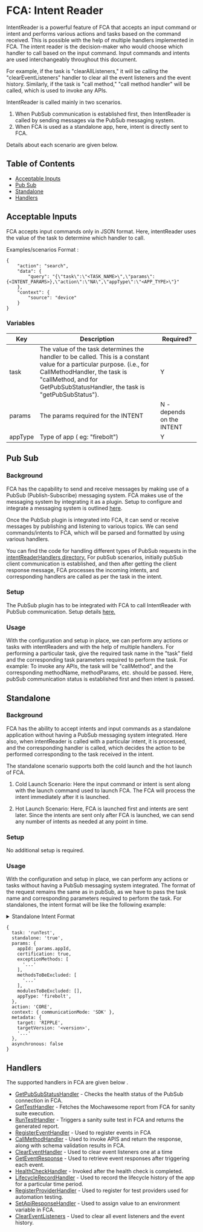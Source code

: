 # FCA: Intent Reader

IntentReader is a powerful feature of FCA that accepts an input command or intent and performs various actions and tasks based on the command received. This is possible with the help of multiple handlers implemented in FCA. The intent reader is the decision-maker who would choose which handler to call based on the input command. Input commands and intents are used interchangeably throughout this document.

For example, if the task is "clearAllListeners," it will be calling the "clearEventListeners" handler to clear all the event listeners and the event history. Similarly, if the task is "call method," "call method handler" will be called, which is used to invoke any APIs.

IntentReader is called mainly in two scenarios.
1. When PubSub communication is established first, then IntentReader is called by sending messages via the PubSub messaging system.
2. When FCA is used as a standalone app, here, intent is directly sent to FCA.

Details about each scenario are given below.
## Table of Contents
- [Acceptable Inputs](#acceptable-inputs)
- [Pub Sub](#pub-sub)
- [Standalone](#standalone)
- [Handlers](#handlers)

## Acceptable Inputs
FCA accepts input commands only in JSON format. Here, intentReader uses the value of the task to determine which handler to call.  

Examples/scenarios
Format :
```
{
    "action": "search",
    "data": {
        "query": "{\"task\":\"<TASK_NAME>\",\"params\":{<INTENT_PARAMS>},\"action\":\"NA\",\"appType\":\"<APP_TYPE>\"}"
    },
    "context": {
        "source": "device"
    }
}
```

### Variables

| Key             | Description                                                                                                                                                                                                                          | Required?                     |
| --------------- | -------------------------------------------------------------------------------------------------------------------------------------------------------------------------------------------------------------------------------------| ----------------------------- |
| task            | The value of the task determines the handler to be called. This is a constant value for a particular purpose. (i.e., for CallMethodHandler, the task is "callMethod, and for GetPubSubStatusHandler, the task is "getPubSubStatus"). | Y                             |
| params          | The params required for the INTENT                                                                                                                                                                                                   | N - depends on the INTENT     |
| appType         | Type of app ( eg: "firebolt")                                                                                                                                                                                                        | Y                             |
## Pub Sub
### Background

FCA has the capability to send and receive messages by making use of a PubSub (Publish-Subscribe) messaging system. FCA makes use of the messaging system by integrating it as a plugin. Setup to configure and integrate a messaging system is outlined [here](../plugins/PubSub.md).

Once the PubSub plugin is integrated into FCA, it can send or receive messages by publishing and listening to various topics.
We can send commands/intents to FCA, which will be parsed and formatted by using various handlers.

You can find the code for handling different types of PubSub requests in the [intentReaderHandlers directory.](./intentReaderHandlers)
For pubSub scenarios, initially pubSub client communication is established, and then after getting the client response message, FCA processes the incoming intents, and corresponding handlers are called as per the task in the intent.
### Setup

The PubSub plugin has to be integrated with FCA to call IntentReader with PubSub communication. Setup details [here.](../plugins/PubSub.md)

### Usage

With the configuration and setup in place, we can perform any actions or tasks with intentReaders and with the help of multiple handlers.
For performing a particular task, give the required task name in the "task" field and the corresponding task parameters required to perform the task.
For example:
To invoke any APIs, the task will be "callMethod", and the corresponding methodName, methodParams, etc. should be passed.
Here, pubSub communication status is established first and then intent is passed.

## Standalone
### Background

FCA has the ability to accept intents and input commands as a standalone application without having a PubSub messaging system integrated. Here also, when intentReader is called with a particular intent, it is processed, and the corresponding handler is called, which decides the action to be performed corresponding to the task received in the intent.

The standalone scenario supports both the cold launch and the hot launch of FCA.

1. Cold Launch Scenario: Here the input command or intent is sent along with the launch command used to launch FCA. The FCA will process the intent immediately after it is launched.

2. Hot Launch Scenario: Here, FCA is launched first and intents are sent later. Since the intents are sent only after FCA is launched, we can send any number of intents as needed at any point in time. 

### Setup

No additional setup is required. 

### Usage
With the configuration and setup in place, we can perform any actions or tasks without having a PubSub messaging system integrated. The format of the request remains the same as in pubSub, as we have to pass the task name and corresponding parameters required to perform the task.
For standalones, the intent format will be like the following example:

<details>
    <summary>Standalone Intent Format</summary>
</details>


    {
      task: 'runTest',
      standalone: 'true',
      params: {
        appId: params.appId,
        certification: true,
        exceptionMethods: [
          '...'
        ],
        methodsToBeExcluded: [
          '...'
        ],
        modulesToBeExcluded: [],
        appType: 'firebolt',
      },
      action: 'CORE',
      context: { communicationMode: 'SDK' },
      metadata: {
        target: 'RIPPLE',
        targetVersion: '<version>',
        '...'
      },
      asynchronous: false
    }

## Handlers

The supported handlers in FCA are given below .
* [GetPubSubStatusHandler](./intentReaderHandlers/GetPubSubStatusHandler.md) - Checks the health status of the PubSub connection in FCA.
* [GetTestHandler](./intentReaderHandlers/GetTestHandler.md) - Fetches the Mochawesome report from FCA for sanity suite execution.
* [RunTestHandler](./intentReaderHandlers/RunTestHandler.md) - Triggers a sanity suite test in FCA and returns the generated report.
* [RegisterEventHandler](./intentReaderHandlers/RegisterEventHandler.md) - Used to register events in FCA
* [CallMethodHandler](./intentReaderHandlers/CallMethodHandler.md) - Used to invoke APIS and return the response, along with schema validation results in FCA.
* [ClearEventHandler](./intentReaderHandlers/ClearEventHandler.md) - Used to clear event listeners one at a time
* [GetEventResponse](./intentReaderHandlers/GetEventResponse.md) - Used to retrieve event responses after triggering each event.
* [HealthCheckHandler](./intentReaderHandlers/HealthCheckHandler.md) - Invoked after the health check is completed.
* [LifecycleRecordHandler](./intentReaderHandlers/LifecycleRecordHandler.md) - Used to record the lifecycle history of the app for a particular time period.
* [RegisterProviderHandler](./intentReaderHandlers/RegisterProviderHandler.md) - Used to register for test providers used for automation testing.
* [SetApiResponseHandler](./intentReaderHandlers/SetApiResponseHandler.md) - Used to assign value to an environment variable in FCA.
* [ClearEventListeners](./intentReaderHandlers/ClearEventListeners.md) -  Used to clear all event listeners and the event history.
